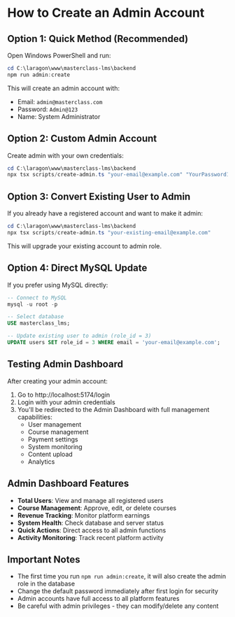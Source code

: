 # How to Create an Admin Account

## Option 1: Quick Method (Recommended)

Open Windows PowerShell and run:

```powershell
cd C:\laragon\www\masterclass-lms\backend
npm run admin:create
```

This will create an admin account with:
- Email: `admin@masterclass.com`
- Password: `Admin@123`
- Name: System Administrator

## Option 2: Custom Admin Account

Create admin with your own credentials:

```powershell
cd C:\laragon\www\masterclass-lms\backend
npx tsx scripts/create-admin.ts "your-email@example.com" "YourPassword123" "Your Name"
```

## Option 3: Convert Existing User to Admin

If you already have a registered account and want to make it admin:

```powershell
cd C:\laragon\www\masterclass-lms\backend
npx tsx scripts/create-admin.ts "your-existing-email@example.com"
```

This will upgrade your existing account to admin role.

## Option 4: Direct MySQL Update

If you prefer using MySQL directly:

```sql
-- Connect to MySQL
mysql -u root -p

-- Select database
USE masterclass_lms;

-- Update existing user to admin (role_id = 3)
UPDATE users SET role_id = 3 WHERE email = 'your-email@example.com';
```

## Testing Admin Dashboard

After creating your admin account:

1. Go to http://localhost:5174/login
2. Login with your admin credentials
3. You'll be redirected to the Admin Dashboard with full management capabilities:
   - User management
   - Course management
   - Payment settings
   - System monitoring
   - Content upload
   - Analytics

## Admin Dashboard Features

- **Total Users**: View and manage all registered users
- **Course Management**: Approve, edit, or delete courses
- **Revenue Tracking**: Monitor platform earnings
- **System Health**: Check database and server status
- **Quick Actions**: Direct access to all admin functions
- **Activity Monitoring**: Track recent platform activity

## Important Notes

- The first time you run `npm run admin:create`, it will also create the admin role in the database
- Change the default password immediately after first login for security
- Admin accounts have full access to all platform features
- Be careful with admin privileges - they can modify/delete any content